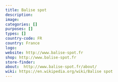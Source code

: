 ```yaml
---
title: Balise spot
description:
image:
categories: []
purposes: []
types: []
country-code: FR
country: France
logo:
website: http://www.balise-spot.fr
shop: http://www.balise-spot.fr
store-finder:
about:  http://www.balise-spot.fr/about/
wiki: https://en.wikipedia.org/wiki/Balise spot
---
```

